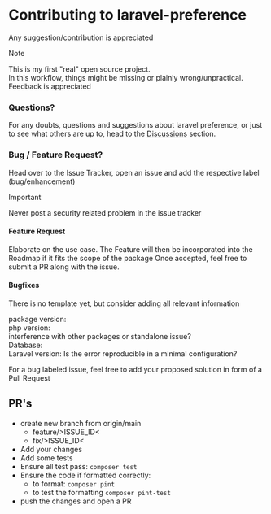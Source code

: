 # Contributing to laravel-preference

Any suggestion/contribution is appreciated

> [!NOTE]
> This is my first "real" open source project.   
> In this workflow, things might be missing or plainly wrong/unpractical. Feedback is appreciated  


### Questions?

For any doubts, questions and suggestions about laravel preference, 
or just to see what others are up to, head to the [Discussions](https://github.com/matteoc99/laravel-preference/discussions) section.



### Bug / Feature Request?

Head over to the Issue Tracker, open an issue and add the respective label
(bug/enhancement) 



> [!IMPORTANT]
> Never post a security related problem in the issue tracker

#### Feature Request

Elaborate on the use case. The Feature will then be incorporated into the Roadmap if it fits the scope of the package
Once accepted, feel free to submit a PR along with the issue.

#### Bugfixes

There is no template yet, but consider adding all relevant information

package version:   
php version:    
interference with other packages or standalone issue?   
Database:    
Laravel version:
Is the error reproducible in a minimal configuration? 

For a bug labeled issue, feel free to add your proposed solution in form of a Pull Request

## PR's

- create new branch from origin/main  
  - feature/>ISSUE_ID<
  - fix/>ISSUE_ID<
- Add your changes
- Add some tests 
- Ensure all test pass: `composer test`
- Ensure the code if formatted correctly: 
  - to format: `composer pint`
  - to test the formatting `composer pint-test`
- push the changes and open a PR